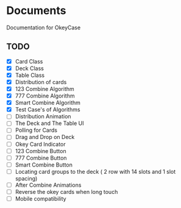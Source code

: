 # Documents

Documentation for OkeyCase



## TODO

- [x] Card Class
- [x] Deck Class
- [x] Table Class
- [x] Distribution of cards
- [x] 123 Combine Algorithm
- [x] 777 Combine Algorithm
- [x] Smart Combine Algorithm
- [x] Test Case's of Algorithms
- [ ] Distribution Animation
- [ ] The Deck and The Table UI
- [ ] Polling for Cards
- [ ] Drag and Drop on Deck
- [ ] Okey Card Indicator
- [ ] 123 Combine Button
- [ ] 777 Combine Button
- [ ] Smart Combine Button
- [ ] Locating card groups to the deck ( 2 row with 14 slots and 1 slot spacing)
- [ ] After Combine Animations
- [ ] Reverse the okey cards when long touch
- [ ] Mobile compatibility
